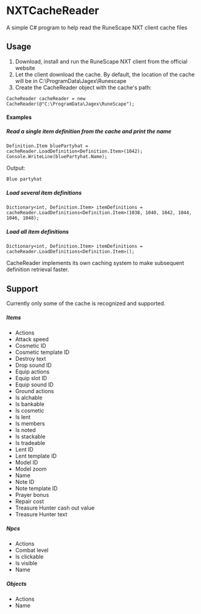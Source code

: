 # NXTCacheReader
A simple C# program to help read the RuneScape NXT client cache files

## Usage

1. Download, install and run the RuneScape NXT client from the official website
2. Let the client download the cache. By default, the location of the cache will be in C:\ProgramData\Jagex\Runescape
3. Create the CacheReader object with the cache's path:
```
CacheReader cacheReader = new CacheReader(@"C:\ProgramData\Jagex\RuneScape");
```

#### Examples
##### Read a single item definition from the cache and print the name
```
Definition.Item bluePartyhat = cacheReader.LoadDefinition<Definition.Item>(1042);
Console.WriteLine(bluePartyhat.Name);
```
Output:
```
Blue partyhat
```

##### Load several item definitions
```
Dictionary<int, Definition.Item> itemDefinitions = cacheReader.LoadDefinitions<Definition.Item>(1038, 1040, 1042, 1044, 1046, 1048);
```

##### Load all item definitions
```
Dictionary<int, Definition.Item> itemDefinitions = cacheReader.LoadDefinitions<Definition.Item>();
```

CacheReader implements its own caching system to make subsequent definition retrieval faster.

## Support
Currently only some of the cache is recognized and supported.

##### Items
- Actions
- Attack speed
- Cosmetic ID
- Cosmetic template ID
- Destroy text
- Drop sound ID
- Equip actions
- Equip slot ID
- Equip sound ID
- Ground actions
- Is alchable
- Is bankable
- Is cosmetic
- Is lent
- Is members
- Is noted
- Is stackable
- Is tradeable
- Lent ID
- Lent template ID
- Model ID
- Model zoom
- Name
- Note ID
- Note template ID
- Prayer bonus
- Repair cost
- Treasure Hunter cash out value
- Treasure Hunter text

##### Npcs
- Actions
- Combat level
- Is clickable
- Is visible
- Name

##### Objects
- Actions
- Name
